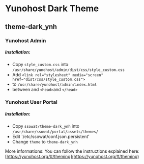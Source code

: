# Yunohost Dark Theme
## theme-dark_ynh

### Yunohost Admin
##### Installation:
- Copy `style_custom.css` into `/usr/share/yunohost/admin/dist/css/style_custom.css`
- Add `<link rel="stylesheet" media="screen" href="dist/css/style_custom.css">`
- to `/usr/share/yunohost/admin/index.html`
- between  and `<head>`and `</head>`

### Yunohost User Portal
##### Installation:
- Copy `ssowat/theme-dark_ynh` into `/usr/share/ssowat/portal/assets/themes/`
- Edit `/etc/ssowat/conf.json.persistent'
- Change `theme`  to `theme-dark_ynh`

More informations:
 You can follow the instructions explained here:[https://yunohost.org/#/theming](https://yunohost.org/#/theming)
